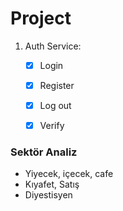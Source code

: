 # Project

1. Auth Service:
    - [x] Login
    - [x] Register
    - [x] Log out
    - [x] Verify


### Sektör Analiz

- Yiyecek, içecek, cafe
- Kıyafet, Satış
- Diyestisyen 